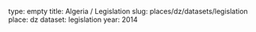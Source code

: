 type: empty
title: Algeria / Legislation
slug: places/dz/datasets/legislation
place: dz
dataset: legislation
year: 2014
